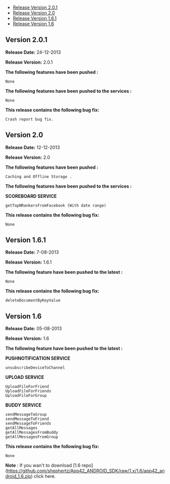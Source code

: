 * [Release Version 2.0.1](https://github.com/shephertz/App42_ANDROID_SDK/blob/1.x/Change%20Log.md#version-201)
* [Release Version 2.0](https://github.com/shephertz/App42_ANDROID_SDK/blob/1.x/Change%20Log.md#version-20)
* [Release Version 1.6.1](https://github.com/shephertz/App42_ANDROID_SDK/blob/1.x/Change%20Log.md#version-161)
* [Release Version 1.6](https://github.com/shephertz/App42_ANDROID_SDK/blob/1.x/Change%20Log.md#version-16)

## Version 2.0.1

**Release Date:** 24-12-2013

**Release Version:** 2.0.1

**The following features have been pushed :**

```
None
```

**The following features have been pushed to the services :**

```
None
```
**This release contains the following bug fix:**

```
Crash report bug fix.
```

## Version 2.0

**Release Date:** 12-12-2013

**Release Version:** 2.0

**The following features have been pushed :**

```
Caching and Offline Storage .
```

**The following features have been pushed to the services :**

**SCOREBOARD SERVICE**

```
getTopNRankersFromFacebook (With date range)
```

**This release contains the following bug fix:**

```
None
```


## Version 1.6.1

**Release Date:** 7-08-2013

**Release Version:** 1.6.1

**The following feature have been pushed to the latest :**

```
None
```

**This release contains the following bug fix:**

```
deleteDocumentByKeyValue
```

## Version 1.6

**Release Date:** 05-08-2013

**Release Version:** 1.6

**The following feature have been pushed to the latest :**



**PUSHNOTIFICATION SERVICE**
```
unsubscribeDeviceToChannel
```

**UPLOAD SERVICE**

```
UploadFileForFriend
UploadFileForFriends
UploadFileForGroup
````


**BUDDY SERVICE**

```
sendMessageToGroup
sendMessageToFriend
sendMessageToFriends
getAllMessages
getAllMessagesFromBuddy
getAllMessagesFromGroup
```

**This release contains the following bug fix:**

```
None
```

**Note** : If you wan't to download [1.6 repo] (https://github.com/shephertz/App42_ANDROID_SDK/raw/1.x/1.6/app42_android_1.6.zip) click here.
